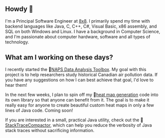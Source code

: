 ## Howdy 👋

I'm a Principal Software Engineer at [8x8](https://github.com/8x8). I primarily spend my time with backend languages like Java, C, C++, C#, Visual Basic, x86 assembly, and SQL on both Windows and Linux. I have a background in Computer Science, and I'm passionate about computer hardware, software and all types of technology.

## What am I working on these days?

I recently started the :maple_leaf:[NAPS Data Analysis Toolbox](https://github.com/dbeaudoinfortin/NAPSDataAnalysis). My goal with this project is to help researchers study historical Canadian air pollution data. If you have any suggestions on how I can best achieve that goal, I'd love to hear them!

In the next few weeks, I plan to spin off my 🎨[heat map generation](https://github.com/dbeaudoinfortin/HeatMaps) code into its own library so that anyone can benefit from it. The goal is to make it really easy for anyone to create beautiful custom heat maps in only a few lines of Java code. Coming soon!

If you are interested in a small, practical Java utility, check out the :page_facing_up:[StackTraceCompactor](https://github.com/dbeaudoinfortin/StackTraceCompactor), which can help you reduce the verbosity of Java stack traces without sacrificing information.
